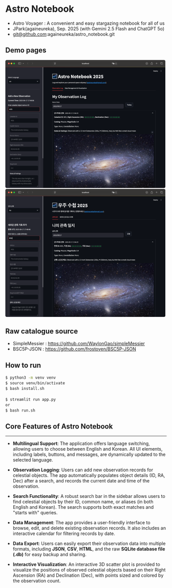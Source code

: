# Astro Notebook

- Astro Voyager : A convenient and easy stargazing notebook for all of us
- JPark(againeureka), Sep. 2025 (with Gemini 2.5 Flash and ChatGPT 5o)
- git@github.com:againeureka/astro_notebook.git

## Demo pages

<img src="doc/01.png" alt="demo page" width="500">
<img src="doc/02.png" alt="demo page" width="500">

## Raw catalogue source

- SimpleMessier : https://github.com/WaylonGao/simpleMessier
- BSC5P-JSON : https://github.com/frostoven/BSC5P-JSON

## How to run

```bash
$ python3 -m venv venv
$ source venv/bin/activate
$ bash install.sh

$ streamlit run app.py
or
$ bash run.sh

```


## Core Features of Astro Notebook

---

* **Multilingual Support**: The application offers language switching, allowing users to choose between English and Korean. All UI elements, including labels, buttons, and messages, are dynamically updated to the selected language.

* **Observation Logging**: Users can add new observation records for celestial objects. The app automatically populates object details (ID, RA, Dec) after a search, and records the current date and time of the observation.

* **Search Functionality**: A robust search bar in the sidebar allows users to find celestial objects by their ID, common name, or aliases (in both English and Korean). The search supports both exact matches and "starts with" queries.

* **Data Management**: The app provides a user-friendly interface to browse, edit, and delete existing observation records. It also includes an interactive calendar for filtering records by date.

* **Data Export**: Users can easily export their observation data into multiple formats, including **JSON**, **CSV**, **HTML**, and the raw **SQLite database file (.db)** for easy backup and sharing.

* **Interactive Visualization**: An interactive 3D scatter plot is provided to visualize the positions of observed celestial objects based on their Right Ascension (RA) and Declination (Dec), with points sized and colored by the observation count.


